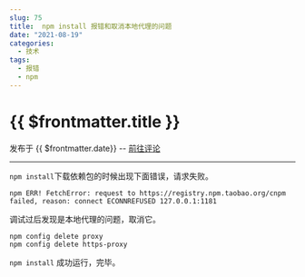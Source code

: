 ```yaml
---
slug: 75
title:  npm install 报错和取消本地代理的问题
date: "2021-08-19"
categories: 
  - 技术
tags: 
  - 报错
  - npm
---
```



# {{ $frontmatter.title }}

发布于 {{ $frontmatter.date}} -- [前往评论](https://zishu.me)

---



`npm install`下载依赖包的时候出现下面错误，请求失败。

```shell
npm ERR! FetchError: request to https://registry.npm.taobao.org/cnpm failed, reason: connect ECONNREFUSED 127.0.0.1:1181
```

调试过后发现是本地代理的问题，取消它。

```shell
npm config delete proxy
npm config delete https-proxy
```

`npm install` 成功运行，完毕。